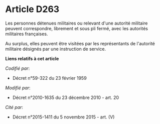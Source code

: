 # Article D263

Les personnes détenues militaires ou relevant d'une autorité militaire peuvent correspondre, librement et sous pli fermé,
avec les autorités militaires françaises. 

Au surplus, elles peuvent être visitées par les représentants de l'autorité militaire désignés par une instruction de
service.

**Liens relatifs à cet article**

_Codifié par_:

  - Décret n°59-322 du 23 février 1959

_Modifié par_:

  - Décret n°2010-1635 du 23 décembre 2010 - art. 20

_Cité par_:

  - Décret n°2015-1411 du 5 novembre 2015 - art. (V)
